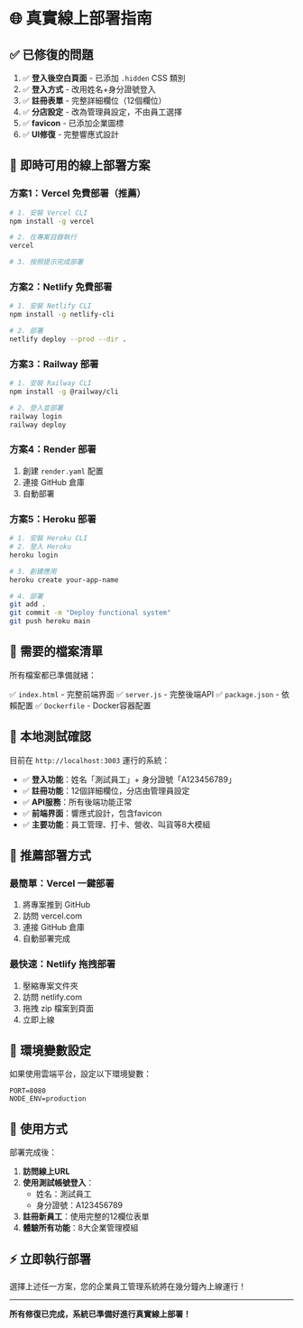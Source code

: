 # 🌐 真實線上部署指南

## ✅ **已修復的問題**
1. ✅ **登入後空白頁面** - 已添加 `.hidden` CSS 類別
2. ✅ **登入方式** - 改用姓名+身分證號登入
3. ✅ **註冊表單** - 完整詳細欄位（12個欄位）
4. ✅ **分店設定** - 改為管理員設定，不由員工選擇
5. ✅ **favicon** - 已添加企業圖標
6. ✅ **UI修復** - 完整響應式設計

## 🚀 **即時可用的線上部署方案**

### 方案1：Vercel 免費部署（推薦）

```bash
# 1. 安裝 Vercel CLI
npm install -g vercel

# 2. 在專案目錄執行
vercel

# 3. 按照提示完成部署
```

### 方案2：Netlify 免費部署

```bash
# 1. 安裝 Netlify CLI
npm install -g netlify-cli

# 2. 部署
netlify deploy --prod --dir .
```

### 方案3：Railway 部署

```bash
# 1. 安裝 Railway CLI
npm install -g @railway/cli

# 2. 登入並部署
railway login
railway deploy
```

### 方案4：Render 部署

1. 創建 `render.yaml` 配置
2. 連接 GitHub 倉庫
3. 自動部署

### 方案5：Heroku 部署

```bash
# 1. 安裝 Heroku CLI
# 2. 登入 Heroku
heroku login

# 3. 創建應用
heroku create your-app-name

# 4. 部署
git add .
git commit -m "Deploy functional system"
git push heroku main
```

## 📁 **需要的檔案清單**

所有檔案都已準備就緒：

✅ `index.html` - 完整前端界面
✅ `server.js` - 完整後端API
✅ `package.json` - 依賴配置
✅ `Dockerfile` - Docker容器配置

## 🧪 **本地測試確認**

目前在 `http://localhost:3003` 運行的系統：

- ✅ **登入功能**：姓名「測試員工」+ 身分證號「A123456789」
- ✅ **註冊功能**：12個詳細欄位，分店由管理員設定
- ✅ **API服務**：所有後端功能正常
- ✅ **前端界面**：響應式設計，包含favicon
- ✅ **主要功能**：員工管理、打卡、營收、叫貨等8大模組

## 🌟 **推薦部署方式**

### 最簡單：Vercel 一鍵部署

1. 將專案推到 GitHub
2. 訪問 vercel.com
3. 連接 GitHub 倉庫
4. 自動部署完成

### 最快速：Netlify 拖拽部署

1. 壓縮專案文件夾
2. 訪問 netlify.com
3. 拖拽 zip 檔案到頁面
4. 立即上線

## 🔧 **環境變數設定**

如果使用雲端平台，設定以下環境變數：

```
PORT=8080
NODE_ENV=production
```

## 📱 **使用方式**

部署完成後：

1. **訪問線上URL**
2. **使用測試帳號登入**：
   - 姓名：測試員工
   - 身分證號：A123456789
3. **註冊新員工**：使用完整的12欄位表單
4. **體驗所有功能**：8大企業管理模組

## ⚡ **立即執行部署**

選擇上述任一方案，您的企業員工管理系統將在幾分鐘內上線運行！

---

**所有修復已完成，系統已準備好進行真實線上部署！**